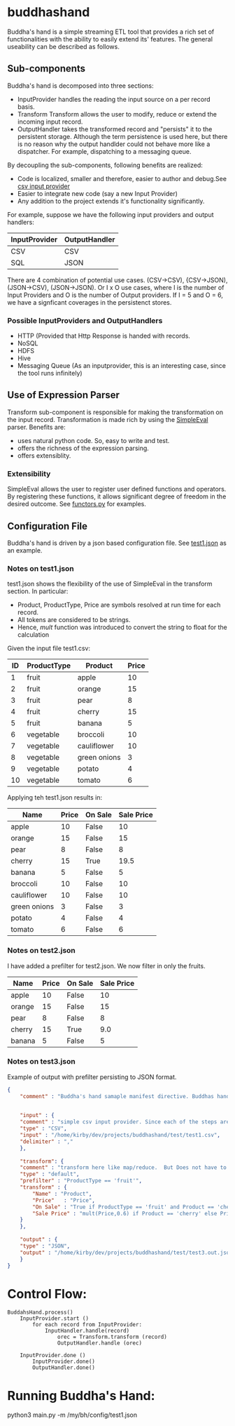 # buddhashand

Buddha's hand is a simple streaming ETL tool that provides a rich set of functionalities with the ability to easily extend its' features. The general useability can be described as follows. 

## Sub-components
Buddha's hand is decomposed into three sections:
* InputProvider handles the reading the input source on a per record basis. 
* Transform  Transform allows the user to modify, reduce or extend the incoming input record.
* OutputHandler takes the transformed record and "persists" it to the persistent storage.  Although the term persistence is used here, but there is no reason why the output handlder could not behave more like a dispatcher.  For example, dispatching to a messaging queue. 

By decoupling the sub-components, following benefits are realized:
* Code is localized, smaller and therefore, easier to author and debug.See [csv input provider](https://github.com/aguavelvet/buddhashand/blob/master/src/input/csv_input_provider.py)
* Easier to integrate new code (say a new Input Provider)
* Any addition to the project extends it's functionality significantly.

For example, suppose we have the following input providers and output handlers:

| InputProvider       | OutputHandler |
| ------------------- | ------------- |
| CSV                 | CSV           |
| SQL                 | JSON          |

There are 4 combination of potential use cases. (CSV->CSV), {CSV->JSON), (JSON->CSV), (JSON->JSON).  Or I x O use cases, where I is the number of Input Providers and O is the number of Output providers.  If I = 5 and O = 6, we have a signficant coverages in the persistenct stores. 

### Possible InputProviders and OutputHandlers

- HTTP (Provided that Http Response is handed with records.
- NoSQL
- HDFS
- Hive
- Messaging Queue (As an inputprovider, this is an interesting case, since the tool runs infinitely)


## Use of Expression Parser
Transform sub-component is responsible for making the transformation on the input record. Transformation is made rich by using the [SimpleEval](https://github.com/danthedeckie/simpleeval) parser. Benefits are:

* uses natural python code. So, easy to write and test. 
* offers the richness of the expression parsing.
* offers extensiblity.

### Extensibility
SimpleEval allows the user to register user defined functions and operators.  By registering these functions, it allows significant degree of freedom in the desired outcome. See [functors.py](https://github.com/aguavelvet/buddhashand/blob/master/src/transform/functors.py) for examples. 



## Configuration File

Buddha's hand is driven by a json based configuration file. See [test1.json](https://github.com/aguavelvet/buddhashand/blob/master/test/test1.json) as an example.


### Notes on test1.json 
test1.json shows the flexibility of the use of SimpleEval in the transform section. In particular:
* Product, ProductType, Price are symbols resolved at run time for each record.
* All tokens are considered to be strings.  
* Hence, *mult* function was introduced to convert the string to float for the calculation


Given the input file test1.csv:

| ID  | ProductType |  Product  |  Price  |
| --- | ----------- | --------- | ------- |
|1|  fruit| apple|10|
|2|  fruit| orange|15|
|3|  fruit| pear|  8|
|4|  fruit| cherry| 15|
|5|  fruit| banana| 5|
|6|  vegetable| broccoli | 10|
|7|  vegetable| cauliflower| 10|
|8|  vegetable| green onions| 3|
|9|  vegetable| potato| 4|
|10| vegetable| tomato| 6|

Applying teh test1.json results in:

|Name|Price|On Sale|Sale Price|
| ---- | ----- | ------- | ----- |
|apple|10|False|10|
|orange|15|False|15|
|pear|8|False|8|
|cherry|15|True|19.5|
|banana|5|False|5|
|broccoli|10|False|10|
|cauliflower|10|False|10|
|green onions|3|False|3|
|potato|4|False|4|
|tomato|6|False|6|



### Notes on test2.json
I have added a prefilter for test2.json. We now filter in only the fruits. 

|Name|Price|On Sale|Sale Price|
| ---- | ----- | ------- | ----- |
|apple|10|False|10|
|orange|15|False|15|
|pear|8|False|8|
|cherry|15|True|9.0|
|banana|5|False|5|


### Notes on test3.json

Example of output with prefilter persisting to JSON format.

```json
{
    "comment" : "Buddha's hand samaple manifest directive. Buddhas hand is a simple streaming 'ETL' with decoupled Input, Transform and Output. By decoupling thes sub-components, we gain a tremendous amount of flexibility.  Moreover, because they are decoupled, we also reduce code complexity which results in easier to maintain code base. Secondly, any new providers (input and output) increases functionality of the code base. ",

    
    "input" : {
	"comment" : "simple csv input provider. Since each of the steps are decoupled, it is very easy to isolate different types of providers. Fewer lines of code makes it also easier to debug.", 
	"type" : "CSV",
	"input" : "/home/kirby/dev/projects/buddhashand/test/test1.csv",
	"delimiter" : ","
    },
    
    "transform": {
	"comment" : "transform here like map/reduce.  But Does not have to be.  Note that Product and Price are runtime variables that are resolved for each record.  Note also that the expression is natural python code snippet, which is very easily testable for correctness.  Lastly, 'mult' is a user defined functor. We need this method because the parser types all tokens as strings.  So, we need to convert $Price and '1.3' to numbers.",
	"type" : "default",
	"prefilter" : "ProductType == 'fruit'",
	"transform" : {
	    "Name" : "Product",
	    "Price"   : "Price",
	    "On Sale" : "True if ProductType == 'fruit' and Product == 'cherry' else False",
	    "Sale Price" : "mult(Price,0.6) if Product == 'cherry' else Price"
	}
    },
    
    "output" : {
	"type" : "JSON",
	"output" : "/home/kirby/dev/projects/buddhashand/test/test3.out.json"
    }
}
```




# Control Flow:

```
BuddahsHand.process() 
    InputProvider.start () 
        for each record from InputProvider:
            InputHandler.handle(record)
                orec = Transform.transform (record)
                OutputHandler.handle (orec)
           
    InputProvider.done () 
        InputProvider.done()
        OutputHandler.done()
```

# Running Buddha's Hand:

python3 main.py -m /my/bh/config/test1.json




